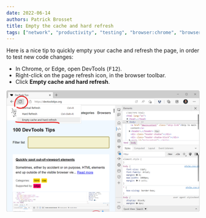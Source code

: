 ```yaml
---
date: 2022-06-14
authors: Patrick Brosset
title: Empty the cache and hard refresh
tags: ["network", "productivity", "testing", "browser:chrome", "browser:edge"]
---
```

Here is a nice tip to quickly empty your cache and refresh the page, in order to test new code changes:

* In Chrome, or Edge, open DevTools (<kbd>F12</kbd>).
* Right-click on the page refresh icon, in the browser toolbar.
* Click **Empty cache and hard refresh**.

![Screenshot of the Microsoft Edge browser toolbar, showing the contextual menu of the refresh button, with the empty cache and hard refresh menu item](/assets/img/empty-cache-refresh.png)
